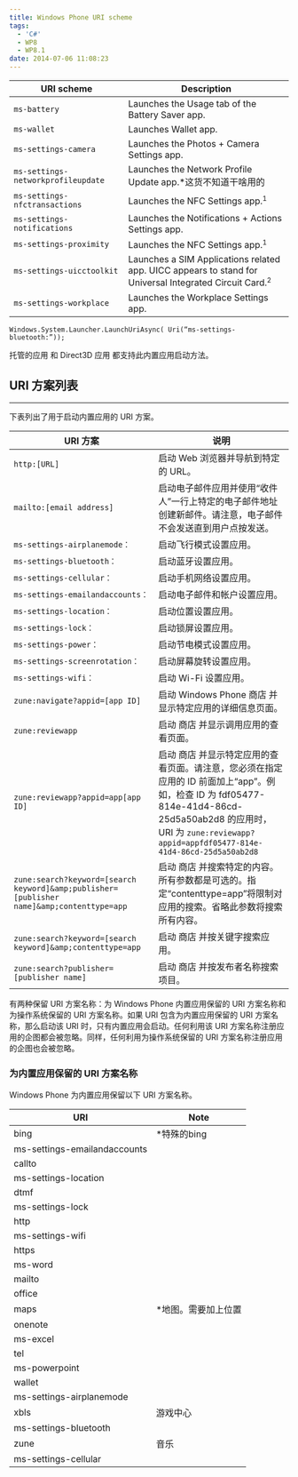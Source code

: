 ```yaml
---
title: Windows Phone URI scheme
tags:
  - 'C#'
  - WP8
  - WP8.1
date: 2014-07-06 11:08:23
---
```


| URI scheme                         | Description                              |
| ---------------------------------- | ---------------------------------------- |
| `ms-battery`                       | Launches the Usage tab of the Battery Saver app. |
| `ms-wallet`                        | Launches Wallet app.                     |
| `ms-settings-camera`               | Launches the Photos + Camera Settings app. |
| `ms-settings-networkprofileupdate` | Launches the Network Profile Update app.*这货不知道干啥用的 |
| `ms-settings-nfctransactions`      | Launches the NFC Settings app.<sup><span style="font-size:12px;">1</span></sup> |
| `ms-settings-notifications`        | Launches the Notifications + Actions Settings app. |
| `ms-settings-proximity`            | Launches the NFC Settings app.<sup><span style="font-size:12px;">1</span></sup> |
| `ms-settings-uicctoolkit`          | Launches a SIM Applications related app. UICC appears to stand for Universal Integrated Circuit Card.<sup><span style="font-size:12px;">2</span></sup> |
| `ms-settings-workplace`            | Launches the Workplace Settings app.     |

`Windows.System.Launcher.LaunchUriAsync( Uri(“ms-settings-bluetooth:”));`
<!--more-->

托管的应用 和 Direct3D 应用 都支持此内置应用启动方法。

## URI 方案列表

* * *

下表列出了用于启动内置应用的 URI 方案。


| URI 方案                                   | 说明                                       |
| ---------------------------------------- | ---------------------------------------- |
| `http:[URL]`                             | 启动 Web 浏览器并导航到特定的 URL。                   |
| `mailto:[email address]`                 | 启动电子邮件应用并使用“收件人”一行上特定的电子邮件地址创建新邮件。请注意，电子邮件不会发送直到用户点按发送。 |
| `ms-settings-airplanemode：`              | 启动飞行模式设置应用。                              |
| `ms-settings-bluetooth：`                 | 启动蓝牙设置应用。                                |
| `ms-settings-cellular：`                  | 启动手机网络设置应用。                              |
| `ms-settings-emailandaccounts：`          | 启动电子邮件和帐户设置应用。                           |
| `ms-settings-location：`                  | 启动位置设置应用。                                |
| `ms-settings-lock：`                      | 启动锁屏设置应用。                                |
| `ms-settings-power：`                     | 启动节电模式设置应用。                              |
| `ms-settings-screenrotation：`            | 启动屏幕旋转设置应用。                              |
| `ms-settings-wifi：`                      | 启动 Wi-Fi 设置应用。                           |
| `zune:navigate?appid=[app ID]`           | 启动 Windows Phone 商店 并显示特定应用的详细信息页面。      |
| `zune:reviewapp`                         | 启动 商店 并显示调用应用的查看页面。                      |
| `zune:reviewapp?appid=app[app ID]`       | 启动 商店 并显示特定应用的查看页面。请注意，您必须在指定应用的 ID 前面加上“app”。例如，检查 ID 为 fdf05477-814e-41d4-86cd-25d5a50ab2d8 的应用时，URI 为 `zune:reviewapp?appid=appfdf05477-814e-41d4-86cd-25d5a50ab2d8` |
| `zune:search?keyword=[search keyword]&amp;publisher=[publisher name]&amp;contenttype=app` | 启动 商店 并搜索特定的内容。所有参数都是可选的。指定“contenttype=app”将限制对应用的搜索。省略此参数将搜索所有内容。 |
| `zune:search?keyword=[search keyword]&amp;contenttype=app` | 启动 商店 并按关键字搜索应用。                         |
| `zune:search?publisher=[publisher name]` | 启动 商店 并按发布者名称搜索项目。                       |

有两种保留 URI 方案名称：为 Windows Phone 内置应用保留的 URI 方案名称和为操作系统保留的 URI 方案名称。如果 URI 包含为内置应用保留的 URI 方案名称，那么启动该 URI 时，只有内置应用会启动。任何利用该 URI 方案名称注册应用的企图都会被忽略。同样，任何利用为操作系统保留的 URI 方案名称注册应用的企图也会被忽略。

### 为内置应用保留的 URI 方案名称

Windows Phone 为内置应用保留以下 URI 方案名称。

| URI                          | Note       |
| ---------------------------- | ---------- |
| bing                         | *特殊的bing   |
| ms-settings-emailandaccounts |            |
| callto                       |            |
| ms-settings-location         |            |
| dtmf                         |            |
| ms-settings-lock             |            |
| http                         |            |
| ms-settings-wifi             |            |
| https                        |            |
| ms-word                      |            |
| mailto                       |            |
| office                       |            |
| maps                         | *地图。需要加上位置 |
| onenote                      |            |
| ms-excel                     |            |
| tel                          |            |
| ms-powerpoint                |            |
| wallet                       |            |
| ms-settings-airplanemode     |            |
| xbls                         | 游戏中心       |
| ms-settings-bluetooth        |            |
| zune                         | 音乐         |
| ms-settings-cellular         |            |